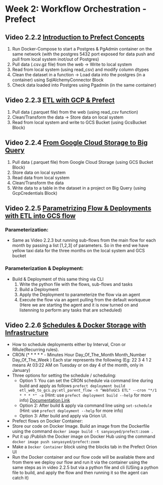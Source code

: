 # Week 2: Workflow Orchestration - Prefect

## Video 2.2.2 [Introduction to Prefect Concepts](https://www.youtube.com/watch?v=cdtN6dhp708&list=PL3MmuxUbc_hJed7dXYoJw8DoCuVHhGEQb&index=19)
1. Run Docker-Compose to start a Postgres & PgAdmin container on the same network (with the postgres 5432 port exposed for data push and pull from local system inot/out of Postgres)
2. Pull data (.csv.gz file) from the web -> Write to local system
3. Read from local system (using read_csv) and modify column dtypes
4. Clean the dataset in a function -> Load data into the postgres (in a container) using SqlAlchemyConnector Block
5. Check data loaded into Postgres using Pgadmin (in the same container)

## Video 2.2.3 [ETL with GCP & Prefect](https://www.youtube.com/watch?v=W-rMz_2GwqQ&list=PL3MmuxUbc_hJed7dXYoJw8DoCuVHhGEQb&index=20)
1. Pull data (.parquet file) from the web (using read_csv function)
2. Clean/Transform the data -> Store data on local system
3. Read from local system and write to GCS Bucket (using GcsBucket Block) 


## Video 2.2.4 [From Google Cloud Storage to Big Query](https://www.youtube.com/watch?v=Cx5jt-V5sgE&list=PL3MmuxUbc_hJed7dXYoJw8DoCuVHhGEQb&index=21)
1. Pull data (.parquet file) from Google Cloud Storage (using GCS Bucket Block)
2. Store data on local system
3. Read data from local system 
4. Clean/Transform the data
5. Write data to a table in the dataset in a project on Big Query (using GcpCredentials Block)

## Video 2.2.5 [Parametrizing Flow & Deployments with ETL into GCS flow](https://www.youtube.com/watch?v=QrDxPjX10iw&list=PL3MmuxUbc_hJed7dXYoJw8DoCuVHhGEQb&index=22)
### Parameterization: 
* Same as Video 2.2.3 but running sub-flows from the main flow for each month by passing a list [1,2,3] of parameters. So in the end we have yellow taxi data for the three months on the local system and GCS bucket
### Parameterization & Deployment:
* Build & Deployment of this same thing via CLI 
    1. Write the python file with the flows, sub-flows and tasks
    2. Build a Deployment 
    3. Apply the Deployment to parameterize the flow via an agent
    4. Execute the flow via an agent pulling from the default workqueue (Here we are starting the agent and it is now turned on and listenning to perform any tasks that are scheduled)

## Video 2.2.6 [Schedules & Docker Storage with Infrastructure](https://www.youtube.com/watch?v=psNSzqTsi-s&list=PL3MmuxUbc_hJed7dXYoJw8DoCuVHhGEQb&index=23)
* How to schedule deployments either by Interval, Cron or RRule(Recurring rules).
* CRON (* * * * * - Minutes Hour Day_Of_The_Month Month_Number Day_Of_The_Week ) Each star represents the following (Eg: 22 3 4 1 2 means At 03:22 AM on Tuesday or on day 4 of the month, only in January)
* Three options for setting the schedule / scheduling:
    * Option 1: You can set the CRON schedule via command line during build and apply as follows `prefect deployment build etl_web_to_gcs.py:etl_parent_flow -n "WebToGCS ETL" --cron "*/1 * * * *" -a` (Hint: use `prefect deployment build --help` for more info) [Documentation Link](https://docs.prefect.io/concepts/deployments/?h=prefect+deployment)
    * Option 2: After build & apply via command line using `set-schedule` (Hint: use `prefect deployment --help` for more info)
    * Option 3: After build and apply via Orion UI.
* Prefect flows on Docker Container:
* Store our code on Docker Image. Build an image from the Dockerfile using the command `docker image build -t sanyasyed/prefect:zoom .`
* Put it up /Publish the Docker image on Docker Hub using the command `docker image push sanyasyed/prefect:zoom`
* Make a `Docker Container` block using the blocks tab in the Prefect Orion UI
* Run the Docker container and our flow code will be available there and from there we deploy our flow and run it via the container using the same steps as in video 2.2.5 but via a python file and cli (USing a python file to build, and apply the flow and then running it so the agent can catch it)

